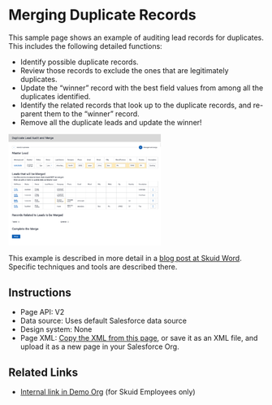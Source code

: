 # Merging Duplicate Records

This sample page shows an example of auditing lead records for duplicates. This includes the following detailed functions: 

- Identify possible duplicate records.
- Review those records to exclude the ones that are legitimately duplicates. 
- Update the “winner” record with the best field values from among all the duplicates identified. 
- Identify the related records that look up to the duplicate records, and re-parent them to the “winner” record.
- Remove all the duplicate leads and update the winner! 

<img src="MergeLeads.png" width="300"></img>

This example is described in more detail in a [blog post at Skuid Word](https://www.skuid.com/blog). Specific techniques and tools are described there. 


## Instructions
- Page API:  V2
- Data source: Uses default Salesforce data source
- Design system: None 
- Page XML:  [Copy the XML from this page](LeadDedupe.xml), or save it as an XML file, and upload it as a new page in your Salesforce Org.  


## Related Links
- [Internal link in Demo Org](https://skuid-demo--skuid.na137.visual.force.com/apex/skuid__PageBuilder?id=a094U00001qVMa1QAG) (for Skuid Employees only)